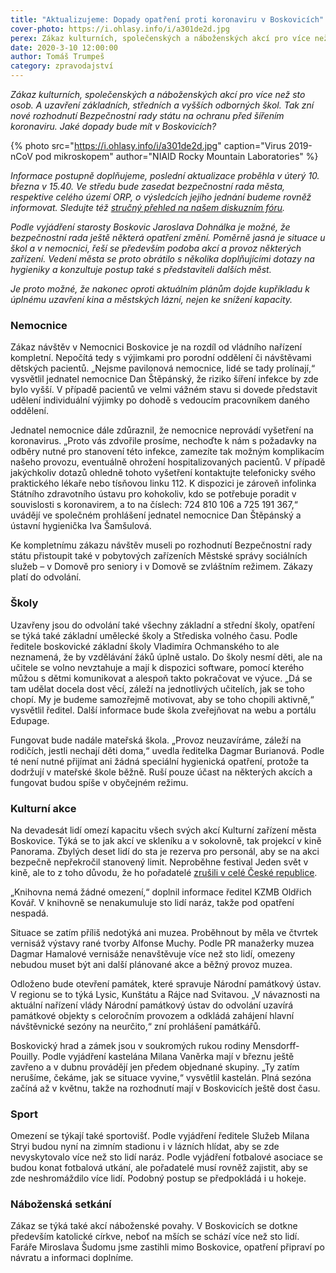 ```yaml
---
title: "Aktualizujeme: Dopady opatření proti koronaviru v Boskovicích"
cover-photo: https://i.ohlasy.info/i/a301de2d.jpg
perex: Zákaz kulturních, společenských a náboženských akcí pro více než sto osob. A uzavření základních, středních a vyšších odborných škol. Tak zní nové rozhodnutí Bezpečnostní rady státu na ochranu před šířením koronaviru.
date: 2020-3-10 12:00:00
author: Tomáš Trumpeš
category: zpravodajství
---
```


*Zákaz kulturních, společenských a náboženských akcí pro více než sto osob. A uzavření základních, středních a vyšších odborných škol. Tak zní nové rozhodnutí Bezpečnostní rady státu na ochranu před šířením koronaviru. Jaké dopady bude mít v Boskovicích?*

{% photo src="https://i.ohlasy.info/i/a301de2d.jpg" caption="Virus 2019-nCoV pod mikroskopem" author="NIAID Rocky Mountain Laboratories" %}

*Informace postupně doplňujeme, poslední aktualizace proběhla v úterý 10. března v 15.40. Ve středu bude zasedat bezpečnostní rada města, respektive celého území ORP, o výsledcích jejího jednání budeme rovněž informovat. Sledujte též [stručný přehled na našem diskuzním fóru](https://forum.ohlasy.info/t/aktualni-opatreni-proti-koronaviru/387).*

*Podle vyjádření starosty Boskovic Jaroslava Dohnálka je možné, že bezpečnostní rada ještě některá opatření změní. Poměrně jasná je situace u škol a v nemocnici, řeší se především podoba akcí a provoz některých zařízení. Vedení města se proto obrátilo s několika doplňujícími dotazy na hygieniky a konzultuje postup také s představiteli dalších měst.*

*Je proto možné, že nakonec oproti aktuálním plánům dojde kupříkladu k úplnému uzavření kina a městských lázní, nejen ke snížení kapacity.*

### Nemocnice

Zákaz návštěv v Nemocnici Boskovice je na rozdíl od vládního nařízení kompletní. Nepočítá tedy s výjimkami pro porodní oddělení či návštěvami dětských pacientů. „Nejsme pavilonová nemocnice, lidé se tady prolínají,“ vysvětlil jednatel nemocnice Dan Štěpánský, že riziko šíření infekce by zde bylo vyšší. V případě pacientů ve velmi vážném stavu si dovede představit udělení individuální výjimky po dohodě s vedoucím pracovníkem daného oddělení.

Jednatel nemocnice dále zdůraznil, že nemocnice neprovádí vyšetření na koronavirus. „Proto vás zdvořile prosíme, nechoďte k nám s požadavky na odběry nutné pro stanovení této infekce, zamezíte tak možným komplikacím našeho provozu, eventuálně ohrožení hospitalizovaných pacientů. V případě jakýchkoliv dotazů ohledně tohoto vyšetření kontaktujte telefonicky svého praktického lékaře nebo tísňovou linku 112. K dispozici je zároveň infolinka Státního zdravotního ústavu pro kohokoliv, kdo se potřebuje poradit v souvislosti s koronavirem, a to na číslech: 724 810 106 a 725 191 367,“ uvádějí ve společném prohlášení jednatel nemocnice Dan Štěpánský a ústavní hygienička Iva Šamšulová.

Ke kompletnímu zákazu návštěv museli po rozhodnutí Bezpečnostní rady státu přistoupit také v pobytových zařízeních Městské správy sociálních služeb – v Domově pro seniory i v Domově se zvláštním režimem. Zákazy platí do odvolání.

### Školy

Uzavřeny jsou do odvolání také všechny základní a střední školy, opatření se týká také základní umělecké školy a Střediska volného času. Podle ředitele boskovické základní školy Vladimíra Ochmanského to ale neznamená, že by vzdělávání žáků úplně ustalo. Do školy nesmí děti, ale na učitele se volno nevztahuje a mají k dispozici software, pomocí kterého můžou s dětmi komunikovat a alespoň takto pokračovat ve výuce. „Dá se tam udělat docela dost věcí, záleží na jednotlivých učitelích, jak se toho chopí. My je budeme samozřejmě motivovat, aby se toho chopili aktivně,“ vysvětlil ředitel. Další informace bude škola zveřejňovat na webu a portálu Edupage.

Fungovat bude nadále mateřská škola. „Provoz neuzavíráme, záleží na rodičích, jestli nechají děti doma,“ uvedla ředitelka Dagmar Burianová. Podle té není nutné přijímat ani žádná speciální hygienická opatření, protože ta dodržují v mateřské škole běžně. Ruší pouze účast na některých akcích a fungovat budou spíše v obyčejném režimu.

### Kulturní akce

Na devadesát lidí omezí kapacitu všech svých akcí Kulturní zařízení města Boskovice. Týká se to jak akcí ve skleníku a v sokolovně, tak projekcí v kině Panorama. Zbylých deset lidí do sta je rezerva pro personál, aby se na akci bezpečně nepřekročil stanovený limit. Neproběhne festival Jeden svět v kině, ale to z toho důvodu, že ho pořadatelé [zrušili v celé České republice](https://www.jedensvet.cz/2020/novinky/652-festival-jeden-svet-2020-je-do-odvolani-prerusen).

„Knihovna nemá žádné omezení,“ doplnil informace ředitel KZMB Oldřich Kovář. V knihovně se nenakumuluje sto lidí naráz, takže pod opatření nespadá.

Situace se zatím příliš nedotýká ani muzea. Proběhnout by měla ve čtvrtek vernisáž výstavy rané tvorby Alfonse Muchy. Podle PR manažerky muzea Dagmar Hamalové vernisáže nenavštěvuje více než sto lidí, omezeny nebudou muset být ani další plánované akce a běžný provoz muzea.

Odloženo bude otevření památek, které spravuje Národní památkový ústav. V regionu se to týká Lysic, Kunštátu a Rájce nad Svitavou. „V návaznosti na aktuální nařízení vlády Národní památkový ústav do odvolání uzavírá památkové objekty s celoročním provozem a odkládá zahájení hlavní návštěvnické sezóny na neurčito,“ zní prohlášení památkářů.

Boskovický hrad a zámek jsou v soukromých rukou rodiny Mensdorff-Pouilly. Podle vyjádření kastelána Milana Vaněrka mají v březnu ještě zavřeno a v dubnu provádějí jen předem objednané skupiny. „Ty zatím nerušíme, čekáme, jak se situace vyvine,“ vysvětlil kastelán. Plná sezóna začíná až v květnu, takže na rozhodnutí mají v Boskovicích ještě dost času.

### Sport

Omezení se týkají také sportovišť. Podle vyjádření ředitele Služeb Milana Stryi budou nyní na zimním stadionu i v lázních hlídat, aby se zde nevyskytovalo více než sto lidí naráz. Podle vyjádření fotbalové asociace se budou konat fotbalová utkání, ale pořadatelé musí rovněž zajistit, aby se zde neshromáždilo více lidí. Podobný postup se předpokládá i u hokeje.

### Náboženská setkání

Zákaz se týká také akcí náboženské povahy. V Boskovicích se dotkne především katolické církve, neboť na mších se schází více než sto lidí. Faráře Miroslava Šudomu jsme zastihli mimo Boskovice, opatření připraví po návratu a informaci doplníme.